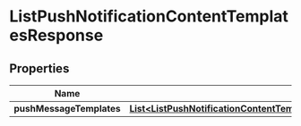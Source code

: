 

# ListPushNotificationContentTemplatesResponse


## Properties

Name | Type | Description | Notes
------------ | ------------- | ------------- | -------------
**pushMessageTemplates** | [**List&lt;ListPushNotificationContentTemplatesResponsePushMessageTemplates&gt;**](ListPushNotificationContentTemplatesResponsePushMessageTemplates.md) |  |  [optional]



